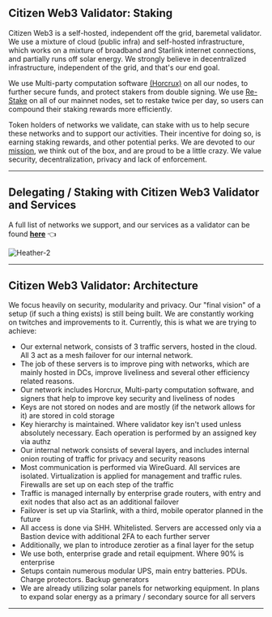 ## Citizen Web3 Validator: Staking
Citizen Web3 is a self-hosted, independent off the grid, baremetal validator. We use a mixture of cloud (public infra) and self-hosted infrastructure, which works on a mixture of broadband and Starlink internet connections, and partially runs off solar energy. We strongly believe in decentralized infrastructure, independent of the grid, and that's our end goal.

We use Multi-party computation software [(Horcrux)](https://github.com/strangelove-ventures/horcrux) on all our nodes, to further secure funds, and protect stakers from double signing. We use [Re-Stake](https://restake.app/) on all of our mainnet nodes, set to restake twice per day, so users can compound their staking rewards more efficiently.

Token holders of networks we validate, can stake with us to help secure these networks and to support our activities. Their incentive for doing so, is earning staking rewards, and other potential perks. We are devoted to our [mission](https://github.com/citizenweb3#tldr), we think out of the box, and are proud to be a little crazy. We value security, decentralization, privacy and lack of enforcement.

---------------------------------------

## Delegating / Staking with Citizen Web3 Validator and Services
A full list of networks we support, and our services as a validator can be found **[here](https://staking.citizenweb3.com)** :point_left:


![Heather-2](https://github.com/user-attachments/assets/2733f0d3-24c6-41b6-89e7-a34b0c725c56)

--------------------------------------

## Citizen Web3 Validator: Architecture 
We focus heavily on security, modularity and privacy. Our "final vision" of a setup (if such a thing exists) is still being built. We are constantly working on twitches and improvements to it. Currently, this is what we are trying to achieve:

- Our external network, consists of 3 traffic servers, hosted in the cloud. All 3 act as a mesh failover for our internal network.
- The job of these servers is to improve ping with networks, which are mainly hosted in DCs, improve liveliness and several other efficiency related reasons.
- Our network includes Horcrux, Multi-party computation software, and signers that help to improve key security and liveliness of nodes
- Keys are not stored on nodes and are mostly (if the network allows for it) are stored in cold storage
- Key hierarchy is maintained. Where validator key isn't used unless absolutely necessary. Each operation is performed by an assigned key via authz
- Our internal network consists of several layers, and includes internal onion routing of traffic for privacy and security reasons
- Most communication is performed via WireGuard. All services are isolated. Virtualization is applied for management and traffic rules. Firewalls are set up on each step of the traffic
- Traffic is managed internally by enterprise grade routers, with entry and exit nodes that also act as an additional failover
- Failover is set up via Starlink, with a third, mobile operator planned in the future
- All access is done via SHH. Whitelisted. Servers are accessed only via a Bastion device with additional 2FA to each further server
- Additionally, we plan to introduce zerotier as a final layer for the setup
- We use both, enterprise grade and retail equipment. Where 90% is enterprise
- Setups contain numerous modular UPS, main entry batteries. PDUs. Charge protectors. Backup generators
- We are already utilizing solar panels for networking equipment. In plans to expand solar energy as a primary / secondary source for all servers

--------------------------------------


